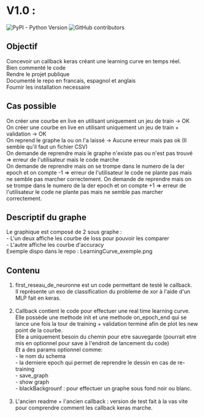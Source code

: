 <h1> V1.0 : </h1> 
<P>
<img alt="PyPI - Python Version" src="https://img.shields.io/pypi/pyversions/p">
<img alt="GitHub contributors" src="https://img.shields.io/github/contributors/Fab16BSB/Keras-Callback-Realtime-Learning-Curve?color=gree">
<h2> Objectif </h2>
</p>
Concevoir un callback keras créant une learning curve en temps réel. <br>
Bien commenté le code <br>
Rendre le projet publique <br>
Documenté le repo en francais, espagnol et anglais <br>
Fournir les installation necessaire <br>

<h2> Cas possible </h2>
On créer une courbe en live en utilisant uniquement un jeu de train -> OK <br>
On créer une courbe en live en utilisant uniquement un jeu de train + validation -> OK <br>
On reprend le graphe la ou on l'a laissé -> Aucune erreur mais pas ok (Il semble qu'il faut un fichier CSV) <br>
On demande de reprendre mais le graphe n'existe pas ou n'est pas trouvé => erreur de l'utilisateur mais le code marche <br>
On demande de reprendre mais on se trompe dans le numero de la der epoch et on compte -1 => erreur de l'utilisateur le code ne plante pas mais ne semble pas marcher correctement.
On demande de reprendre mais on se trompe dans le numero de la der epoch et on compte +1 => erreur de l'utilisateur le code ne plante pas mais ne semble pas marcher correctement.

<h2> Descriptif du graphe </h2>
Le graphique est composé de 2 sous graphe : <br>
- L'un deux affiche les courbe de loss pour pouvoir les comparer <br>
- L'autre affiche les courbe d'accuracy <br>
Exemple dispo dans le repo : LearningCurve_exemple.png

<h2> Contenu </h2>

<ol>
  <li> 
    first_reseau_de_neuronne est un code permettant de testé le callback. <br>
    Il représente un exo de classification du probleme de xor à l'aide d'un MLP fait en keras. <br> <br>
  </li>
  <li> 
    Callback contient le code pour effectuer une real time learning curve. <br>
    Elle possède une methode init et une methode on_epoch_end qui se lance une fois la tour de training + validation terminé afin de plot les new point de la courbe. <br>
    Elle a uniquement besoin du chemin pour etre sauvegarde (pourrait etre mis en optionnel pour save à l'endroit de lancement du code) <br>
    Et a des params optionnel comme: <br>
    - le nom du schema <br>
    - la derniere epoch qui permet de reprendre le dessin en cas de re-training <br>
    - save_graph <br>
    - show graph <br>
    - blackBackgrounf : pour effectuer un graphe sous fond noir ou blanc. <br><br>
  </li>
  <li>
    L'ancien readme + l'ancien callback : version de test fait à la vas vite pour comprendre comment les callback keras marche.
  </li>
</ol>


